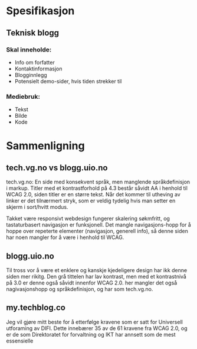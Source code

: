 Spesifikasjon
=============
Teknisk blogg
-------------
### Skal inneholde:
* Info om forfatter
* Kontaktinformasjon
* Blogginnlegg
* Potensielt demo-sider, hvis tiden strekker til

###   Mediebruk:
* Tekst
* Bilde
* Kode


Sammenligning
=============
tech.vg.no vs blogg.uio.no
----------------------------------

tech.vg.no:
En side med konsekvent språk, men manglende språkdefinisjon i markup. Titler med et kontrastforhold på 4.3 består såvidt AA i henhold til WCAG 2.0, siden titler er en større tekst. Når det kommer til utheving av linker er det tilnærmert stryk, som er veldig tydelig hvis man setter en skjerm i sort/hvitt modus.

Takket være responsivt webdesign fungerer skalering søkmfritt, og tastaturbasert navigasjon er funksjonell. Det mangle navigasjons-hopp for å hoppe over repeterte elementer (navigasjon, generell info), så denne siden har noen mangler for å være i henhold til WCAG.


blogg.uio.no
------------
Til tross vor å være et enklere og kanskje kjedeligere design har ikk denne siden mer rikitg. Den grå tittelen har lav kontrast, men med et kontrastnivå på 3.0 er denne også såvidt innenfor WCAG 2.0. her mangler det også nagivasjonshopp og språkdefinisjon, og har som tech.vg.no.

my.techblog.co
--------------
Jeg vil gjøre mitt beste for å etterfølge kravene som er satt for Universell utforaming av DIFI. Dette innebærer 35 av de 61 kravene fra WCAG 2.0, og er de som Direktoratet for forvaltning og IKT har annsett som de mest essensielle
